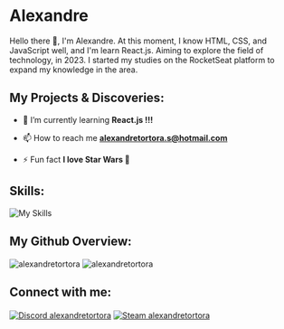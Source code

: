 # Alexandre

Hello there 👋, I'm Alexandre. At this moment, I know HTML, CSS, and JavaScript well, and I'm learn React.js. Aiming to explore the field of technology, in 2023. I started my studies on the RocketSeat platform to expand my knowledge in the area.

## My Projects & Discoveries:

- 🌱 I’m currently learning **React.js !!!**

- 📫 How to reach me **alexandretortora.s@hotmail.com**

- ⚡ Fun fact **I love Star Wars 🌌**

## Skills:
![My Skills](https://skillicons.dev/icons?i=react,js,html,css,nodejs,github,bootstrap,tailwind,ps,figma,nextjs)

## My Github Overview:
<img align="center" src="https://github-readme-stats.vercel.app/api/top-langs?username=alexandretortora&show_icons=true&locale=en&layout=compact" alt="alexandretortora" />
<img align="center" src="https://github-readme-stats.vercel.app/api?username=alexandretortora&show_icons=true" alt="alexandretortora" />

## Connect with me:
<a href="" target="blank"><img align="center" src="https://img.shields.io/badge/Discord-7289DA?style=for-the-badge&logo=discord&logoColor=white" alt="Discord alexandretortora"></a>
<a href="https://steamcommunity.com/id/alexd7/" target="blank"><img align="center" src="https://img.shields.io/badge/Steam-000000?style=for-the-badge&logo=steam&logoColor=white" alt="Steam alexandretortora"></a>
